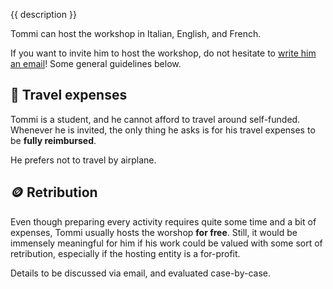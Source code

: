 {{ description }}

Tommi can host the workshop in Italian, English, and French.

If you want to invite him to host the workshop, do not hesitate to [write him an
email](mailto:lost.in@tommi.space)! Some general guidelines below.

## 🚅 Travel expenses

Tommi is a student, and he cannot afford to travel around self-funded. Whenever
he is invited, the only thing he asks is for his travel expenses to be **fully
reimbursed**.

He prefers not to travel by airplane.

## 🪙 Retribution

Even though preparing every activity requires quite some time and a bit of
expenses, Tommi usually hosts the worshop **for free**. Still, it would be
immensely meaningful for him if his work could be valued with some sort of
retribution, especially if the hosting entity is a for-profit.

Details to be discussed via email, and evaluated case-by-case.
